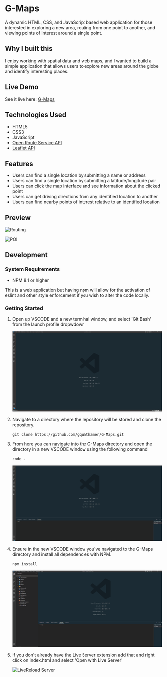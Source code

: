 # G-Maps

A dynamic HTML, CSS, and JavaScript based web application for those interested in exploring a new area, routing from one point to another, and viewing points of interest around a single point.

## Why I built this

I enjoy working with spatial data and web maps, and I wanted to build a simple application that allows users to explore new areas around the globe and identify interesting places.

## Live Demo

See it live here:  [G-Maps](https://gquathamer.github.io/G-Maps/)

## Technologies Used

- HTML5
- CSS3
- JavaScript
- [Open Route Service API](https://openrouteservice.org/dev/#/api-docs)
- [Leaflet API](https://leafletjs.com/reference.html)

## Features

- Users can find a single location by submitting a name or address
- Users can find a single location by submitting a latitude/longitude pair
- Users can click the map interface and see information about the clicked point
- Users can get driving directions from any identified location to another
- Users can find nearby points of interest relative to an identified location

## Preview

![Routing](gifs/gmapdirectionsdemo.gif)

![POI](gifs/gmappoidemo.gif)

## Development

### System Requirements

- NPM 8.1 or higher

This is a web application but having npm will allow for the activation of eslint and other style enforcement if you wish to alter the code locally.

### Getting Started

1. Open up VSCODE and a new terminal window, and select 'Git Bash' from the launch profile dropwdown

    ![VSCode Terminal](gifs/vscodeterminal.gif)

1. Navigate to a directory where the repository will be stored and clone the repository.

    ```shell
    git clone https://github.com/gquathamer/G-Maps.git
    ```

1. From here you can navigate into the G-Maps directory and open the directory in a new VSCODE window using the following command

    ```shell
    code .
    ```

    ![VSCODE Repo](gifs/vscoderepo.gif)

1. Ensure in the new VSCODE window you've navigated to the G-Maps directory and install all dependencies with NPM.

    ```shell
    npm install
    ```
    ![VSCODE Terminal](gifs/vscodenpm.gif)

1. If you don't already have the Live Server extension add that and right click on index.html and select 'Open with Live Server'

      ![LiveReload Server](gifs/launch.gif)
